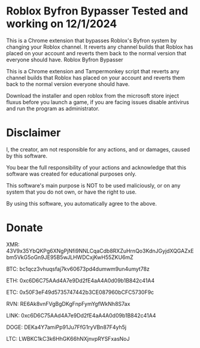 # Roblox Byfron Bypasser Tested and working on 12/1/2024

This is a Chrome extension that bypasses Roblox's Byfron system by changing your Roblox channel. It reverts any channel builds that Roblox has placed on your account and reverts them back to the normal version that everyone should have.
Roblox Byfron Bypasser

This is a Chrome extension and Tampermonkey script that reverts any channel builds that Roblox has placed on your account and reverts them back to the normal version everyone should have.

Download the installer and open roblox from the microsoft store inject fluxus before you launch a game, if you are facing issues disable antivirus and run the program as administrator.

# Disclaimer

I, the creator, am not responsible for any actions, and or damages, caused by this software.

You bear the full responsibility of your actions and acknowledge that this software was created for educational purposes only.

This software's main purpose is NOT to be used maliciously, or on any system that you do not own, or have the right to use.

By using this software, you automatically agree to the above.

# Donate

XMR: 43V9x35YbQKPg6XNgPjNfi9NNLCqaCdb8RXZuHrnQo3KdnJGyjdXQGAZxEbm5VkG5oGn9JE95B5wJLHWDCxjKwH55ZKU6mZ

BTC: bc1qcz3vhuqsfaj7kv60673pd4dumwm9un4umyt78z

ETH: 0xc6D6C75AAd4A7e9Dd2fE4aA4A0d09b1B842c41A4

ETC: 0x50F3eF49d5735747442b3CE087960bCFC5730F9c

RVN: RE6Ak8vnFVgBgDKgFnpFymYgfWkNh8S7ax

LINK: 0xc6D6C75AAd4A7e9Dd2fE4aA4A0d09b1B842c41A4

DOGE: DEKa4Y7amiPp91Ju7FfG1ryVBn87F4yh5j

LTC: LWBKC1kC3k6HhGK66hNXjnvpRYSFxasNoJ
